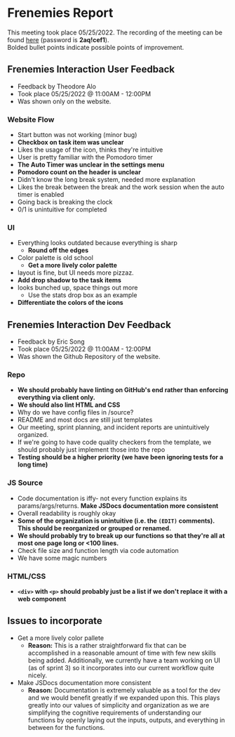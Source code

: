 # Frenemies Report

This meeting took place 05/25/2022. The recording of the meeting can be found
[here](https://ucsd.zoom.us/rec/share/in0FWj_Xi9azqQsTqyyFTtLVdHtAiV5pVuDElOOb1u32W53viLvwsApFI7r4LtSX.B6-_JuKwBX89UXfw?startTime=1653501670000) (password is **2aq!cef1**).  
Bolded bullet points indicate possible points of improvement.

## Frenemies Interaction User Feedback
- Feedback by Theodore Alo
- Took place 05/25/2022 @ 11:00AM - 12:00PM
- Was shown only on the website.

### Website Flow
* Start button was not working (minor bug)
* **Checkbox on task item was unclear** 
* Likes the usage of the icon, thinks they're intuitive
* User is pretty familiar with the Pomodoro timer
* **The Auto Timer was unclear in the settings menu**
* **Pomodoro count on the header is unclear**
* Didn't know the long break system, needed more explanation
* Likes the break between the break and the work session when the auto timer is
  enabled
* Going back is breaking the clock
* 0/1 is unintuitive for completed

### UI
* Everything looks outdated because everything is sharp
  * **Round off the edges**
* Color palette is old school
  * **Get a more lively color palette**
* layout is fine, but UI needs more pizzaz.
* **Add drop shadow to the task items**
* looks bunched up, space things out more
  * Use the stats drop box as an example
* **Differentiate the colors of the icons**

## Frenemies Interaction Dev Feedback
- Feedback by Eric Song
- Took place 05/25/2022 @ 11:00AM - 12:00PM
- Was shown the Github Repository of the website.

###  Repo
- **We should probably have linting on GitHub's end rather than enforcing everything via client only.**
- **We should also lint HTML and CSS**
- Why do we have config files in /source?
- README and most docs are still just templates
- Our meeting, sprint planning, and incident reports are unintuitively organized.
- If we're going to have code quality checkers from the template, we should probably just implement those into the repo
- **Testing should be a higher priority (we have been ignoring tests for a long time)**
  
### JS Source
- Code documentation is iffy- not every function explains its params/args/returns. **Make JSDocs documentation more consistent**
- Overall readability is roughly okay
- **Some of the organization is unintuitive (i.e. the `(EDIT)` comments). This should be reorganized or grouped or renamed.**
- **We should probably try to break up our functions so that they're all at most one page long or <100 lines.**
- Check file size and function length via code automation
- We have some magic numbers
  
### HTML/CSS
- **`<div>` with `<p>` should probably just be a list if we don't replace it with a web component**

## Issues to incorporate
* Get a more lively color pallete
  * **Reason:** This is a rather straightforward fix that can be accomplished in a reasonable amount of time with few new skills being added. Additionally, we currently have a team working on UI (as of sprint 3) so it incorporates into our current workflow quite nicely.
* Make JSDocs documentation more consistent
  * **Reason:** Documentation is extremely valuable as a tool for the dev and we would benefit greatly if we expanded upon this. This plays greatly into our values of simplicity and organization as we are simplifying the cognitive requirements of understanding our functions by openly laying out the inputs, outputs, and everything in between for the functions.
